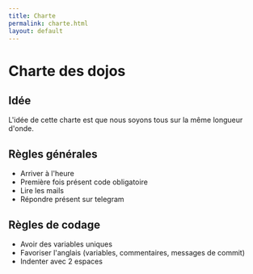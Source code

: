 ```yaml
---
title: Charte
permalink: charte.html
layout: default
---
```


# Charte des dojos

## Idée
L'idée de cette charte est que nous soyons tous sur la même longueur d'onde.

## Règles générales
* Arriver à l'heure
* Première fois présent code obligatoire
* Lire les mails
* Répondre présent sur telegram

## Règles de codage
* Avoir des variables uniques
* Favoriser l'anglais (variables, commentaires, messages de commit)
* Indenter avec 2 espaces

